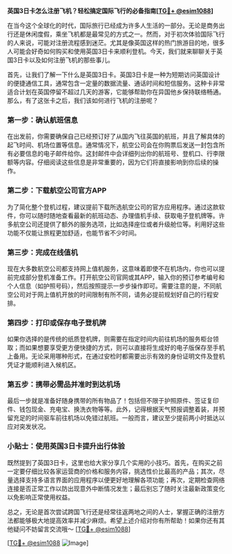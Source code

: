 **英国3日卡怎么注册飞机？轻松搞定国际飞行的必备指南[[TG💪+ @esim1088](https://t.me/s/esim1088)]**

在当今这个全球化的时代，国际旅行已经成为许多人生活的一部分。无论是商务出行还是休闲度假，乘坐飞机都是最常见的方式之一。然而，对于初次体验国际飞行的人来说，可能对注册流程感到迷茫。尤其是像英国这样的热门旅游目的地，很多人可能会好奇如何购买和使用英国3日卡来顺利登机。今天，我们就来聊聊关于英国3日卡以及如何注册飞机的那些事儿。

首先，让我们了解一下什么是英国3日卡。英国3日卡是一种为短期访问英国设计的便捷通信工具，通常包含一定量的数据流量、通话时间和短信服务。这种卡非常适合计划在英国停留不超过几天的游客，它能够帮助你在异国他乡保持联络畅通。那么，有了这张卡之后，我们该如何进行飞机的注册呢？

### 第一步：确认航班信息

在出发前，你需要确保自己已经预订好了从国内飞往英国的航班，并且了解具体的起飞时间、机场位置等信息。通常情况下，航空公司会在你购票后发送一封包含所有必要信息的电子邮件给你。这封邮件中会详细列出你的航班号、登机口、行李限额等内容。仔细阅读这些信息是非常重要的，因为它们将直接影响到你后续的操作。

### 第二步：下载航空公司官方APP

为了简化整个登机过程，建议提前下载所选航空公司的官方应用程序。通过这款软件，你可以随时随地查看最新的航班动态、办理值机手续、获取电子登机牌等。许多航空公司还提供了额外的服务选项，比如选择座位或者升级舱位等。利用好这些功能不仅能让旅程更加舒适，也能节省不少时间。

### 第三步：完成在线值机

现在大多数航空公司都支持网上值机服务，这意味着即使不在机场内，你也可以提前完成部分登机准备工作。打开航空公司官网或其APP，输入你的预订参考编号和个人信息（如护照号码），然后按照提示一步步操作即可。需要注意的是，不同航空公司对于网上值机开放的时间限制有所不同，请务必提前规划好自己的行程安排。

### 第四步：打印或保存电子登机牌

如果你选择的是传统的纸质登机牌，则需要在指定时间内前往机场的服务柜台领取；而如果想要享受更方便快捷的方式，则可以直接将生成好的电子版保存至手机上备用。无论采用哪种形式，在通过安检时都需要出示有效的身份证明文件及登机凭证才能顺利进入候机区。

### 第五步：携带必需品并准时到达机场

最后一步就是准备好随身携带的所有物品了！包括但不限于护照原件、签证复印件、钱包现金、充电宝、换洗衣物等等。此外，记得根据天气预报调整着装，并预留充足的时间驱车前往机场以免错过航班。一般而言，建议至少提前两小时抵达以应对突发状况。

### 小贴士：使用英国3日卡提升出行体验

既然提到了英国3日卡，这里也给大家分享几个实用的小技巧。首先，在购买之前一定要仔细比较各家运营商的价格和服务内容，挑选性价比最高的产品；其次，尽量选择支持多语言界面的应用程序以便更好地理解各项功能；再次，定期检查网络连接是否正常工作以防出现意外中断情况发生；最后别忘了随时关注最新政策变化以免影响正常使用权益。

总之，无论是首次尝试跨国飞行还是经常往返两地之间的人士，掌握正确的注册方法都能够极大地提高效率并减少麻烦。希望上述介绍对你有所帮助！如果你还有其他疑问不妨留言交流哦～ [[TG💪+ @esim1088](https://t.me/s/esim1088)]

[[TG💪+ @esim1088](https://t.me/s/esim1088) ![Image](https://i.postimg.cc/4NQfJmqS/Snipaste-2025-05-13-00-14-12.png)]